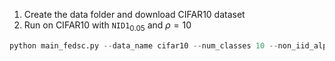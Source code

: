 1. Create the data folder and download CIFAR10 dataset
2. Run on CIFAR10 with $\mathtt{NID1}_{0.05}$ and $\rho=10$
``` python
python main_fedsc.py --data_name cifar10 --num_classes 10 --non_iid_alpha 0.05 --imb_factor 0.1
```
